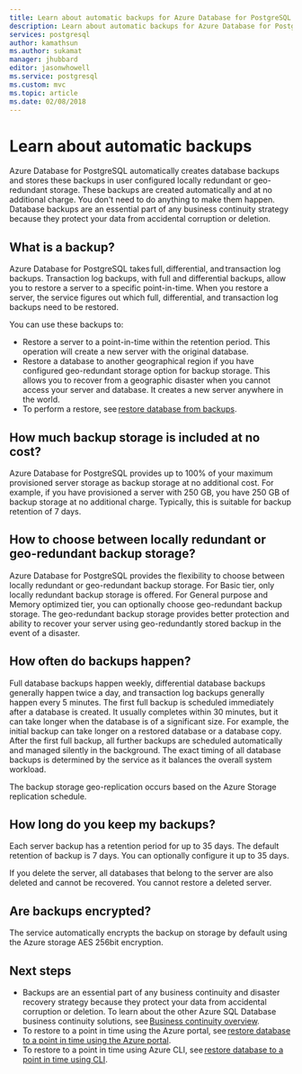 ```yaml
---
title: Learn about automatic backups for Azure Database for PostgreSQL  | Microsoft Docs
description: Learn about automatic backups for Azure Database for PostgreSQL.
services: postgresql
author: kamathsun
ms.author: sukamat
manager: jhubbard
editor: jasonwhowell
ms.service: postgresql
ms.custom: mvc
ms.topic: article
ms.date: 02/08/2018
---
```


# Learn about automatic backups

Azure Database for PostgreSQL automatically creates database backups and stores these backups in user configured locally redundant or geo-redundant storage. These backups are created automatically and at no additional charge. You don't need to do anything to make them happen. Database backups are an essential part of any business continuity strategy because they protect your data from accidental corruption or deletion.

## What is a backup?

Azure Database for PostgreSQL takes full, differential, and transaction log backups. Transaction log backups, with full and differential backups, allow you to restore a server to a specific point-in-time. When you restore a server, the service figures out which full, differential, and transaction log backups need to be restored.

You can use these backups to:

- Restore a server to a point-in-time within the retention period. This operation will create a new server with the original database.
- Restore a database to another geographical region if you have configured geo-redundant storage option for backup storage. This allows you to recover from a geographic disaster when you cannot access your server and database. It creates a new server anywhere in the world.
- To perform a restore, see [restore database from backups](howto-restore-server-portal.md).

## How much backup storage is included at no cost?

Azure Database for PostgreSQL provides up to 100% of your maximum provisioned server storage as backup storage at no additional cost. For example, if you have provisioned a server with 250 GB, you have 250 GB of backup storage at no additional charge. Typically, this is suitable for backup retention of 7 days.

## How to choose between locally redundant or geo-redundant backup storage?

Azure Database for PostgreSQL provides the flexibility to choose between locally redundant or geo-redundant backup storage. For Basic tier, only locally redundant backup storage is offered. For General purpose and Memory optimized tier, you can optionally choose geo-redundant backup storage. The geo-redundant backup storage provides better protection and ability to recover your server using geo-redundantly stored backup in the event of a disaster.

## How often do backups happen?

Full database backups happen weekly, differential database backups generally happen twice a day, and transaction log backups generally happen every 5 minutes. The first full backup is scheduled immediately after a database is created. It usually completes within 30 minutes, but it can take longer when the database is of a significant size. For example, the initial backup can take longer on a restored database or a database copy. After the first full backup, all further backups are scheduled automatically and managed silently in the background. The exact timing of all database backups is determined by the service as it balances the overall system workload.

The backup storage geo-replication occurs based on the Azure Storage replication schedule.

## How long do you keep my backups?

Each server backup has a retention period for up to 35 days. The default retention of backup is 7 days. You can optionally configure it up to 35 days.

If you delete the server, all databases that belong to the server are also deleted and cannot be recovered. You cannot restore a deleted server.

## Are backups encrypted?

The service automatically encrypts the backup on storage by default using the Azure storage AES 256bit encryption.

## Next steps

- Backups are an essential part of any business continuity and disaster recovery strategy because they protect your data from accidental corruption or deletion. To learn about the other Azure SQL Database business continuity solutions, see [Business continuity overview](concepts-business-continuity.md).
- To restore to a point in time using the Azure portal, see [restore database to a point in time using the Azure portal](howto-restore-server-portal.md).
- To restore to a point in time using Azure CLI, see [restore database to a point in time using CLI](howto-restore-server-cli.md).